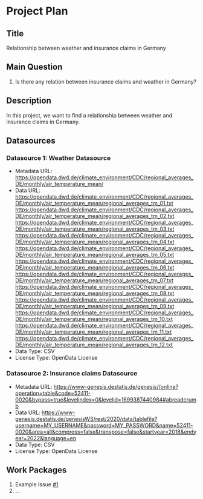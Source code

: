 # Project Plan

## Title
<!-- Give your project a short title. -->
Relationship between weather and insurance claims in Germany

## Main Question

<!-- Think about one main question you want to answer based on the data. -->
1. Is there any relation between insurance claims and weather in Germany?
## Description
<!-- Describe your data science project in max. 200 words. Consider writing about why and how you attempt it. -->
In this project, we want to find a relationship between weather and insurance claims in Germany. 

## Datasources

<!-- Describe each datasources you plan to use in a section. Use the prefic "DatasourceX" where X is the id of the datasource. -->

### Datasource 1: Weather Datasource
* Metadata URL: https://opendata.dwd.de/climate_environment/CDC/regional_averages_DE/monthly/air_temperature_mean/
* Data URL: https://opendata.dwd.de/climate_environment/CDC/regional_averages_DE/monthly/air_temperature_mean/regional_averages_tm_01.txt
            https://opendata.dwd.de/climate_environment/CDC/regional_averages_DE/monthly/air_temperature_mean/regional_averages_tm_02.txt
            https://opendata.dwd.de/climate_environment/CDC/regional_averages_DE/monthly/air_temperature_mean/regional_averages_tm_03.txt
            https://opendata.dwd.de/climate_environment/CDC/regional_averages_DE/monthly/air_temperature_mean/regional_averages_tm_04.txt
            https://opendata.dwd.de/climate_environment/CDC/regional_averages_DE/monthly/air_temperature_mean/regional_averages_tm_05.txt
            https://opendata.dwd.de/climate_environment/CDC/regional_averages_DE/monthly/air_temperature_mean/regional_averages_tm_06.txt
            https://opendata.dwd.de/climate_environment/CDC/regional_averages_DE/monthly/air_temperature_mean/regional_averages_tm_07.txt
            https://opendata.dwd.de/climate_environment/CDC/regional_averages_DE/monthly/air_temperature_mean/regional_averages_tm_08.txt
            https://opendata.dwd.de/climate_environment/CDC/regional_averages_DE/monthly/air_temperature_mean/regional_averages_tm_09.txt
            https://opendata.dwd.de/climate_environment/CDC/regional_averages_DE/monthly/air_temperature_mean/regional_averages_tm_10.txt
            https://opendata.dwd.de/climate_environment/CDC/regional_averages_DE/monthly/air_temperature_mean/regional_averages_tm_11.txt
            https://opendata.dwd.de/climate_environment/CDC/regional_averages_DE/monthly/air_temperature_mean/regional_averages_tm_12.txt
* Data Type: CSV
* License Type: OpenData License

### Datasource 2: Insurance claims Datasource
* Metadata URL: https://www-genesis.destatis.de/genesis//online?operation=table&code=52411-0020&bypass=true&levelindex=0&levelid=1699387440984#abreadcrumb
* Data URL: https://www-genesis.destatis.de/genesisWS/rest/2020/data/tablefile?username=MY_USERNAME&password=MY_PASSWORD&name=52411-0020&area=all&compress=false&transpose=false&startyear=2018&endyear=2022&language=en
* Data Type: CSV
* License Type: OpenData License


## Work Packages

<!-- List of work packages ordered sequentially, each pointing to an issue with more details. -->

1. Example Issue [#1][i1]
2. ...

[i1]: #
